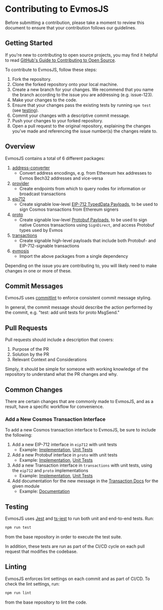 # Contributing to EvmosJS

Before submitting a contribution, please take a moment to review this document to ensure
that your contribution follows our guidelines.

## Getting Started

If you're new to contributing to open source projects, you may find it helpful to
read [GitHub's Guide to Contributing to Open Source](https://opensource.guide/how-to-contribute/).

To contribute to EvmosJS, follow these steps:

1. Fork the repository.
2. Clone the forked repository onto your local machine.
3. Create a new branch for your changes. We recommend that you name the branch according to the issue you are addressing (e.g. issue-123).
4. Make your changes to the code.
5. Ensure that your changes pass the existing tests by running `npm test` (see [testing](#testing)).
6. Commit your changes with a descriptive commit message.
7. Push your changes to your forked repository.
8. Open a pull request to the original repository, explaining the changes you've made and referencing the issue number(s) the changes relate to.

## Overview

EvmosJS contains a total of 6 different packages:

1. [address-converter](https://github.com/evmos/evmosjs/tree/main/packages/address-converter)
    - Convert address encodings, e.g. from Ethereum
      hex addresses to Evmos Bech32 addresses and vice-versa
2. [provider](https://github.com/evmos/evmosjs/tree/main/packages/provider)
    - Create endpoints from which to query nodes for information
      or broadcast transactions
3. [eip712](https://github.com/evmos/evmosjs/tree/main/packages/eip712)
    - Create signable low-level
      [EIP-712 TypedData Payloads](https://eips.ethereum.org/EIPS/eip-712),
      to be used to sign Cosmos transactions from Ethereum signers
4. [proto](https://github.com/evmos/evmosjs/tree/main/packages/proto)
    - Create signable low-level [Protobuf Payloads](https://protobuf.dev/),
      to be used to sign native Cosmos transactions using `SignDirect`, and access
      Protobuf types used by Evmos
5. [transactions](https://github.com/evmos/evmosjs/tree/main/packages/transactions)
    - Create signable high-level payloads
      that include both Protobuf- and EIP-712-signable transactions
6. [evmosjs](https://github.com/evmos/evmosjs/tree/main/packages/evmosjs)
    - Import the above packages from a single dependency

Depending on the issue you are contributing to, you will
likely need to make changes in one or more of these.

## Commit Messages

EvmosJS uses [commitlint](https://github.com/conventional-changelog/commitlint) to enforce consistent commit message styling.

In general, the commit message should describe the action performed by the commit, e.g. "test: add unit tests for proto MsgSend."

## Pull Requests

Pull requests should include a description that covers:

1. Purpose of the PR
2. Solution by the PR
3. Relevant Context and Considerations

Simply, it should be simple for someone with working knowledge of the repository
to understand what the PR changes and why.

## Common Changes

There are certain changes that are commonly made to EvmosJS, and as a result,
have a specific workflow for convenience.

### Add a New Cosmos Transaction Interface

To add a new Cosmos transaction interface to EvmosJS, be sure to include the following:

1. Add a new EIP-712 interface in `eip712` with unit tests
    - Example: [Implementation](https://github.com/evmos/evmosjs/blob/main/packages/eip712/src/messages/bank/send.ts),
    [Unit Tests](https://github.com/evmos/evmosjs/blob/main/packages/eip712/src/messages/bank/send.spec.ts)
2. Add a new Protobuf interface in `proto` with unit tests
    - Example: [Implementation](https://github.com/evmos/evmosjs/blob/main/packages/proto/src/messages/bank/msgSend.ts),
    [Unit Tests](https://github.com/evmos/evmosjs/blob/main/packages/proto/src/messages/bank/bank.spec.ts)
3. Add a new Transaction interface in `transactions` with unit tests, using the `eip712` and `proto` implementations
    - Example: [Implementation](https://github.com/evmos/evmosjs/blob/main/packages/transactions/src/messages/bank/send.ts),
    [Unit Tests](https://github.com/evmos/evmosjs/blob/main/packages/transactions/src/messages/bank/send.spec.ts)
4. Add documentation for the new message in the [Transaction Docs](https://github.com/evmos/evmosjs/tree/main/docs/transactions) for the given module
    - Example: [Documentation](https://github.com/evmos/evmosjs/tree/main/docs/transactions/bank)

## Testing

EvmosJS uses [Jest](https://jestjs.io/) and [ts-jest](https://kulshekhar.github.io/ts-jest/)
to run both unit and end-to-end tests. Run:

```bash
npm run test
```

from the base repository in order to execute the test suite.

In addition, these tests are run as part of the CI/CD cycle on each pull request that modifies
the codebase.

## Linting

EvmosJS enforces lint settings on each commit and as part of CI/CD. To check the lint settings,
run:

```bash
npm run lint
```

from the base repository to lint the code.
